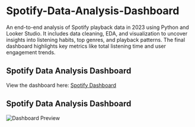 # Spotify-Data-Analysis-Dashboard
An end-to-end analysis of Spotify playback data in 2023 using Python and Looker Studio. It includes data cleaning, EDA, and visualization to uncover insights into listening habits, top genres, and playback patterns. The final dashboard highlights key metrics like total listening time and user engagement trends.
## Spotify Data Analysis Dashboard  
View the dashboard here: [Spotify Dashboard]([https://lookerstudio.google.com/report-link-example](https://lookerstudio.google.com/reporting/fa1628b7-4354-4ddf-90e8-9d8781f81277))

## Spotify Data Analysis Dashboard  
![Dashboard Preview](Dashboard.png)  
